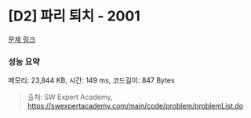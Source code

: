 # [D2] 파리 퇴치 - 2001 

[문제 링크](https://swexpertacademy.com/main/code/problem/problemDetail.do?contestProbId=AV5PzOCKAigDFAUq) 

### 성능 요약

메모리: 23,844 KB, 시간: 149 ms, 코드길이: 847 Bytes



> 출처: SW Expert Academy, https://swexpertacademy.com/main/code/problem/problemList.do